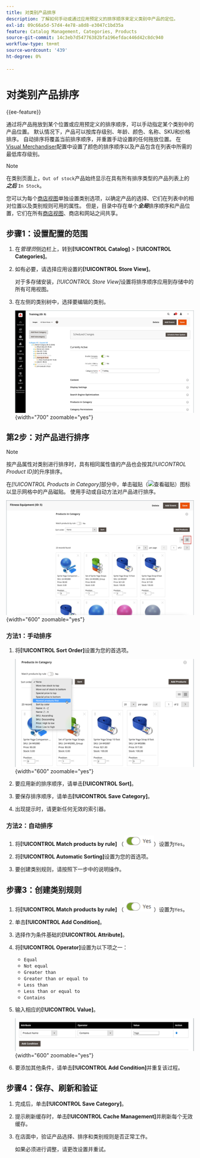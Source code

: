 ```yaml
---
title: 对类别产品排序
description: 了解如何手动或通过应用预定义的排序顺序来定义类别中产品的定位。
exl-id: 09c66a5d-57d4-4e78-a8d8-e3047c1bd35a
feature: Catalog Management, Categories, Products
source-git-commit: 14c3eb7d54776382bfa196efdac446d42c8dc940
workflow-type: tm+mt
source-wordcount: '439'
ht-degree: 0%

---
```


# 对类别产品排序

{{ee-feature}}

通过将产品拖放到某个位置或应用预定义的排序顺序，可以手动指定某个类别中的产品位置。 默认情况下，产品可以按库存级别、年龄、颜色、名称、SKU和价格排序。 自动排序将覆盖当前排序顺序，并重置手动设置的任何拖放位置。 在[Visual Merchandiser](../configuration-reference/catalog/visual-merchandiser.md)配置中设置了颜色的排序顺序以及产品包含在列表中所需的最低库存级别。

>[!NOTE]
>
>在类别页面上，`Out of stock`产品始终显示在具有所有排序类型的产品列表上的&#x200B;**_之后_** `In Stock`。

您可以为每个[商店视图](../stores-purchase/stores.md#add-stores)单独设置类别选项，以确定产品的选择、它们在列表中的相对位置以及类别规则可用的属性。 但是，目录中存在单个&#x200B;**_全局_**&#x200B;排序顺序和产品位置，它们在所有[商店视图](../stores-purchase/store-views.md)、商店和网站之间共享。

## 步骤1：设置配置的范围

1. 在&#x200B;_管理员_&#x200B;侧边栏上，转到&#x200B;**[!UICONTROL Catalog]** > **[!UICONTROL Categories]**。

1. 如有必要，请选择应用设置的&#x200B;**[!UICONTROL Store View]**。

   对于多存储安装，_[!UICONTROL Store View]_&#x200B;设置将排序顺序应用到存储中的所有可用视图。

1. 在左侧的类别树中，选择要编辑的类别。

   ![类别树](./assets/category-selected.png){width="700" zoomable="yes"}

## 第2步：对产品进行排序

>[!NOTE]
>
>按产品属性对类别进行排序时，具有相同属性值的产品也会按其&#x200B;_[!UICONTROL Product ID]_&#x200B;的升序排序。

在&#x200B;_[!UICONTROL Products in Category]_&#x200B;部分中，单击磁贴（![查看磁贴](../assets/icon-view-tiles.png)）图标以显示网格中的产品磁贴。 使用手动或自动方法对产品进行排序。

![产品磁贴](./assets/category-products-tiles.png){width="600" zoomable="yes"}

### 方法1：手动排序

1. 将&#x200B;**[!UICONTROL Sort Order]**&#x200B;设置为您的首选项。

   ![排序顺序](./assets/category-edit-sort-order.png){width="600" zoomable="yes"}

1. 要应用新的排序顺序，请单击&#x200B;**[!UICONTROL Sort]**。

1. 要保存排序顺序，请单击&#x200B;**[!UICONTROL Save Category]**。

1. 出现提示时，请更新任何无效的索引器。

### 方法2：自动排序

1. 将&#x200B;**[!UICONTROL Match products by rule]** （![切换是](../assets/toggle-yes.png)）设置为`Yes`。


1. 将&#x200B;**[!UICONTROL Automatic Sorting]**&#x200B;设置为您的首选项。

1. 要创建类别规则，请按照下一步中的说明操作。

## 步骤3：创建类别规则

1. 将&#x200B;**[!UICONTROL Match products by rule]** （![切换是](../assets/toggle-yes.png)）设置为`Yes`。

1. 单击&#x200B;**[!UICONTROL Add Condition]**。

1. 选择作为条件基础的&#x200B;**[!UICONTROL Attribute]**。

1. 将&#x200B;**[!UICONTROL Operator]**&#x200B;设置为以下项之一：

   - `Equal`
   - `Not equal`
   - `Greater than`
   - `Greater than or equal to`
   - `Less than`
   - `Less than or equal to`
   - `Contains`

1. 输入相应的&#x200B;**[!UICONTROL Value]**。

   ![类别条件](./assets/category-rule-create.png){width="600" zoomable="yes"}

1. 要添加其他条件，请单击&#x200B;**[!UICONTROL Add Condition]**&#x200B;并重复该过程。

## 步骤4：保存、刷新和验证

1. 完成后，单击&#x200B;**[!UICONTROL Save Category]**。

1. 提示刷新缓存时，单击&#x200B;**[!UICONTROL Cache Management]**&#x200B;并刷新每个无效缓存。

1. 在店面中，验证产品选择、排序和类别规则是否正常工作。

   如果必须进行调整，请更改设置并重试。
